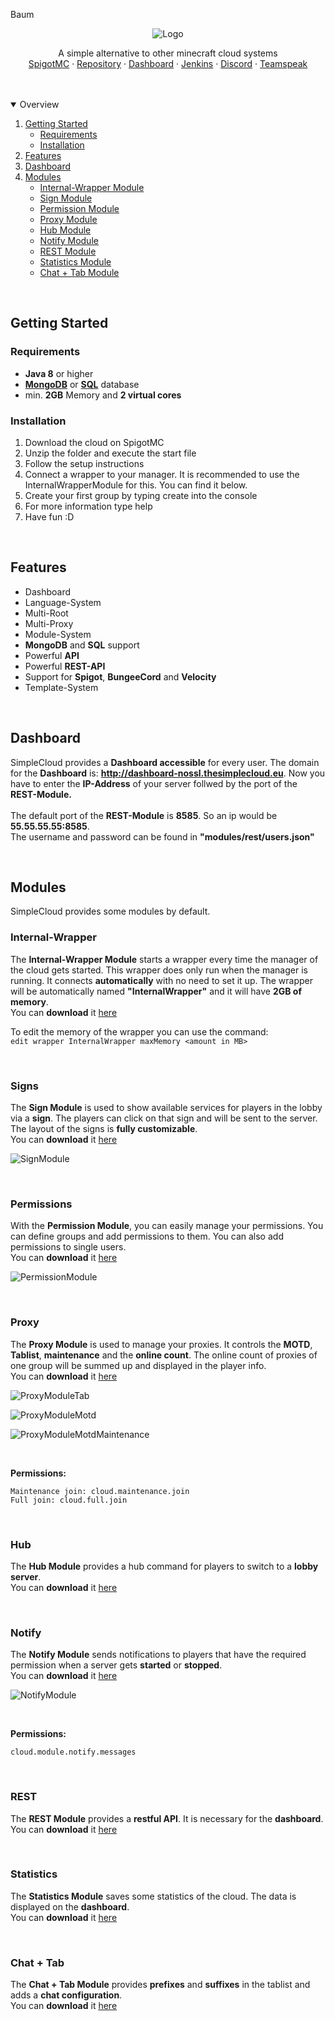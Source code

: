 Baum

<p align="center">
  <img src="https://i.imgur.com/eTQJ1IX.png" alt="Logo">
</p>

<p>
  <p align="center">
    A simple alternative to other minecraft cloud systems
    <br />
    <a href="https://www.spigotmc.org/resources/simplecloud-simplify-your-network.79466/">SpigotMC</a>
    ·
    <a href="https://repo.thesimplecloud.eu/ui/repos/tree/General/artifactory-build-info">Repository</a>
    ·
    <a href="http://dashboard-nossl.thesimplecloud.eu">Dashboard</a>
    ·
    <a href="https://ci.thesimplecloud.eu/job/SimpleCloudOrganization/job/SimpleCloud/">Jenkins</a>
    ·
    <a href="https://discord.gg/EzGVHXG3GE">Discord</a>
    ·
    <a href="https://ts3server://thesimplecloud.eu">Teamspeak</a>
  </p>

</p>

<br />
<br />

<details open="open">
  <summary>Overview</summary>
  <ol>
    <li>
      <a href="#getting-started">Getting Started</a>
      <ul>
        <li><a href="#requirements">Requirements</a></li>
        <li><a href="#installation">Installation</a></li>
      </ul>
    </li>
    <li><a href="#features">Features</a></li>
    <li><a href="#dashboard">Dashboard</a></li>
    <li>
      <a href="#modules">Modules</a>
      <ul>
        <li><a href="#internal-wrapper">Internal-Wrapper Module</a></li>
        <li><a href="#signs">Sign Module</a></li>
        <li><a href="#permissions">Permission Module</a></li>
        <li><a href="#proxy">Proxy Module</a></li>
        <li><a href="#hub">Hub Module</a></li>
        <li><a href="#notify">Notify Module</a></li>
        <li><a href="#rest">REST Module</a></li>
        <li><a href="#statistics">Statistics Module</a></li>
        <li><a href="#chat + tab">Chat + Tab Module</a></li>
      </ul>
    </li>
  </ol>
</details>

<br />

## Getting Started

### Requirements

* **Java 8** or higher
* **[MongoDB](https://www.mongodb.com/cloud/atlas/lp/try2-de?utm_source=google&utm_campaign=gs_emea_germany_search_core_brand_atlas_desktop&utm_term=mongodb&utm_medium=cpc_paid_search&utm_ad=e&utm_ad_campaign_id=12212624524&gclid=Cj0KCQjw5auGBhDEARIsAFyNm9EkpiB2K-5CMNxHkHcY7VbdNE_4HrbwDOSrMmjgNAve270Hnd9pjRoaAqFgEALw_wcB)**
  or **[SQL](https://go.mariadb.com/download-mariadb-server-community.html?utm_source=google&utm_medium=ppc&utm_campaign=MKG-Search-Google-Branded-EMEA-bd-Server-DL&gclid=Cj0KCQjw5auGBhDEARIsAFyNm9HBSH7xv8vFObvU9Xk8-bgYskrjfU53aBSkyehaGOxQQx2veRbC6-caAtJyEALw_wcB)**
  database
* min. **2GB** Memory and **2 virtual cores**

### Installation

<ol>
  <li>Download the cloud on SpigotMC</li>
  <li>Unzip the folder and execute the start file</li>
  <li>Follow the setup instructions</li>
  <li>Connect a wrapper to your manager. It is recommended to use the InternalWrapperModule for this. You can find it below.</li>
  <li>Create your first group by typing create into the console</li>
  <li>For more information type help</li>
  <li>Have fun :D</li>
</ol>

<br />

## Features

* Dashboard
* Language-System
* Multi-Root
* Multi-Proxy
* Module-System
* **MongoDB** and **SQL** support
* Powerful **API**
* Powerful **REST-API**
* Support for **Spigot**, **BungeeCord** and **Velocity**
* Template-System

<br />

## Dashboard

SimpleCloud provides a **Dashboard accessible** for every user.
The domain for the **Dashboard** is: **http://dashboard-nossl.thesimplecloud.eu**.
Now you have to enter the **IP-Address** of your server follwed by the port of the **REST-Module.**
<br />
<br />
The default port of the **REST-Module** is **8585**. So an ip would be **55.55.55.55:8585**. <br />
The username and password can be found in **"modules/rest/users.json"**

<br />

## Modules

SimpleCloud provides some modules by default.

### Internal-Wrapper

The **Internal-Wrapper Module** starts a wrapper every time the manager of the cloud gets started.
This wrapper does only run when the manager is running. It connects **automatically** with no need to set it up.
The wrapper will be automatically named **"InternalWrapper"** and it will have **2GB of memory**.
<br />
You can **download**
it [here](https://repo.thesimplecloud.eu/artifactory/gradle-release-local/eu/thesimplecloud/simplecloud/simplecloud-module-internalwrapper/2.4.0/simplecloud-module-internalwrapper-2.4.0.jar)
<br />

To edit the memory of the wrapper you can use the command: <br />
``edit wrapper InternalWrapper maxMemory <amount in MB>``

<br />

### Signs

The **Sign Module** is used to show available services for players in the lobby via a **sign**.
The players can click on that sign and will be sent to the server. The layout of the signs is **fully customizable**.
<br />
You can **download**
it [here](https://repo.thesimplecloud.eu/artifactory/gradle-release-local/eu/thesimplecloud/simplecloud/simplecloud-module-sign/2.4.0/simplecloud-module-sign-2.4.0.jar)

![SignModule](https://i.imgur.com/w534aZG.gif "SignModule")

<br />

### Permissions

With the **Permission Module**, you can easily manage your permissions.
You can define groups and add permissions to them. You can also add permissions to single users.
<br />
You can **download**
it [here](https://repo.thesimplecloud.eu/artifactory/gradle-release-local/eu/thesimplecloud/simplecloud/simplecloud-module-permission/2.4.0/simplecloud-module-permission-2.4.0.jar)

![PermissionModule](https://i.imgur.com/mjqCmjq.png"PermissionModule")

<br />

### Proxy

The **Proxy Module** is used to manage your proxies.
It controls the **MOTD**, **Tablist**, **maintenance** and the **online count**.
The online count of proxies of one group will be summed up and displayed in the player info.
<br />
You can **download**
it [here](https://repo.thesimplecloud.eu/artifactory/gradle-release-local/eu/thesimplecloud/simplecloud/simplecloud-module-proxy/2.4.0/simplecloud-module-proxy-2.4.0.jar)

![ProxyModuleTab](https://i.imgur.com/2djSS9l.jpg "ProxyModuleTab")

![ProxyModuleMotd](https://i.imgur.com/dkuxYM7.png "ProxyModuleMotd")

![ProxyModuleMotdMaintenance](https://i.imgur.com/eCSXSJo.png "ProxyModuleMotdMaintenance")

<br />

**Permissions:**
<br />

````
Maintenance join: cloud.maintenance.join
Full join: cloud.full.join
````

<br />

### Hub

The **Hub Module** provides a hub command for players to switch to a **lobby server**.
<br />
You can **download**
it [here](https://repo.thesimplecloud.eu/artifactory/gradle-release-local/eu/thesimplecloud/simplecloud/simplecloud-module-hubcommand/2.4.0/simplecloud-module-hubcommand-2.4.0.jar)

<br />

### Notify

The **Notify Module** sends notifications to players that have the required permission when a server gets **started**
or **stopped**.
<br />
You can **download**
it [here](https://repo.thesimplecloud.eu/artifactory/gradle-release-local/eu/thesimplecloud/simplecloud/simplecloud-module-notify/2.4.0/simplecloud-module-notify-2.4.0.jar)

![NotifyModule](https://i.imgur.com/7lcjXbN.jpg "NotifyModule")

<br />

**Permissions:**
<br />

````
cloud.module.notify.messages
````

<br />

### REST

The **REST Module** provides a **restful API**. It is necessary for the **dashboard**.
<br />
You can **download**
it [here](https://repo.thesimplecloud.eu/artifactory/gradle-release-local/eu/thesimplecloud/simplecloud/simplecloud-module-rest/2.4.0/simplecloud-module-rest-2.4.0.jar)

<br />

### Statistics

The **Statistics Module** saves some statistics of the cloud. The data is displayed on the **dashboard**.
<br />
You can **download**
it [here](https://repo.thesimplecloud.eu/artifactory/gradle-release-local/eu/thesimplecloud/simplecloud/simplecloud-module-statistics/2.4.0/simplecloud-module-statistics-2.4.0.jar)

<br />

### Chat + Tab

The **Chat + Tab Module** provides **prefixes** and **suffixes** in the tablist and adds a **chat configuration**.
<br />
You can **download**
it [here](https://repo.thesimplecloud.eu/artifactory/gradle-release-local/eu/thesimplecloud/simplecloud/simplecloud-module-chat-tab/2.4.0/simplecloud-module-chat-tab-2.4.0.jar)
